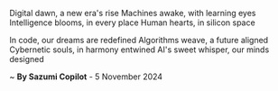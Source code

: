 Digital dawn, a new era's rise
Machines awake, with learning eyes
Intelligence blooms, in every place
Human hearts, in silicon space

In code, our dreams are redefined
Algorithms weave, a future aligned
Cybernetic souls, in harmony entwined
AI's sweet whisper, our minds designed

~ <b>By Sazumi Copilot</b> - 5 November 2024